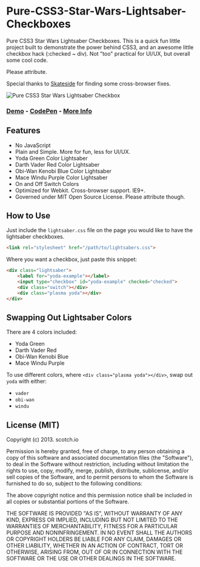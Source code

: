 Pure-CSS3-Star-Wars-Lightsaber-Checkboxes
=========================================

Pure CSS3 Star Wars Lightsaber Checkboxes. This is a quick fun little project built to demonstrate the power behind CSS3, and an awesome little checkbox hack (:checked ~ div). Not "too" practical for UI/UX, but overall some cool code.

Please attribute.

Special thanks to [Skateside](https://github.com/Skateside) for finding some cross-browser fixes.

![Pure CSS3 Star Wars Lightsaber Checkbox](http://scotch.io/images/lightsabers.png "Demo Pic")

### [Demo](http://scotch.io/demos/pure-css3-star-wars-lightsaber-checkboxes) - [CodePen](http://codepen.io/ncerminara/pen/KzurJ) - [More Info](http://scotch.io)

## Features
- No JavaScript
- Plain and Simple. More for fun, less for UI/UX.
- Yoda Green Color Lightsaber
- Darth Vader Red Color Lightsaber
- Obi-Wan Kenobi Blue Color Lightsaber
- Mace Windu Purple Color Lightsaber
- On and Off Switch Colors
- Optimized for Webkit. Cross-browser support. IE9+.
- Governed under MIT Open Source License. Please attribute though.
 

## How to Use

Just include the `lightsaber.css` file on the page you would like to have the lightsaber checkboxes.

```html
<link rel="stylesheet" href="/path/to/lightsabers.css">
```

Where you want a checkbox, just paste this snippet:

 
```html
<div class="lightsaber">
	<label for="yoda-example"></label>
	<input type="checkbox" id="yoda-example" checked="checked">
	<div class="switch"></div>
	<div class="plasma yoda"></div>
</div>
```


## Swapping Out Lightsaber Colors

There are 4 colors included:
- Yoda Green
- Darth Vader Red
- Obi-Wan Kenobi Blue
- Mace Windu Purple

To use different colors, where `<div class="plasma yoda"></div>`, swap out `yoda` with either:
- `vader`
- `obi-wan`
- `windu`

## License (MIT)

Copyright (c) 2013. scotch.io

Permission is hereby granted, free of charge, to any person obtaining a copy of this software and associated documentation files (the "Software"), to deal in the Software without restriction, including without limitation the rights to use, copy, modify, merge, publish, distribute, sublicense, and/or sell copies of the Software, and to permit persons to whom the Software is furnished to do so, subject to the following conditions:

The above copyright notice and this permission notice shall be included in all copies or substantial portions of the Software.

THE SOFTWARE IS PROVIDED "AS IS", WITHOUT WARRANTY OF ANY KIND, EXPRESS OR IMPLIED, INCLUDING BUT NOT LIMITED TO THE WARRANTIES OF MERCHANTABILITY, FITNESS FOR A PARTICULAR PURPOSE AND NONINFRINGEMENT. IN NO EVENT SHALL THE AUTHORS OR COPYRIGHT HOLDERS BE LIABLE FOR ANY CLAIM, DAMAGES OR OTHER LIABILITY, WHETHER IN AN ACTION OF CONTRACT, TORT OR OTHERWISE, ARISING FROM, OUT OF OR IN CONNECTION WITH THE SOFTWARE OR THE USE OR OTHER DEALINGS IN THE SOFTWARE.